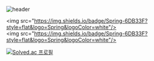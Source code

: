 ![header](https://capsule-render.vercel.app/api?type=slice&color=auto&height=150&section=header&text=Hello%20I'm%20Leejinkyu&fontSize=60)


<img src="https://img.shields.io/badge/Spring-6DB33F?style=flat&logo=Spring&logoColor=white"/>
<img src="https://img.shields.io/badge/Spring-6DB33F?style=flat&logo=Spring&logoColor=white"/>



[![Solved.ac
프로필](http://mazassumnida.wtf/api/v2/generate_badge?boj=wlsrb7577)](https://solved.ac/wlsrb7577)
